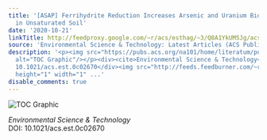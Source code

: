 ```yaml
---
title: '[ASAP] Ferrihydrite Reduction Increases Arsenic and Uranium Bioavailability
  in Unsaturated Soil'
date: '2020-10-21'
linkTitle: http://feedproxy.google.com/~r/acs/esthag/~3/Q8A1YkUM5Jg/acs.est.0c02670
source: 'Environmental Science & Technology: Latest Articles (ACS Publications)'
description: '<p><img src="https://pubs.acs.org/na101/home/literatum/publisher/achs/journals/content/esthag/0/esthag.ahead-of-print/acs.est.0c02670/20201021/images/medium/es0c02670_0005.gif"
  alt="TOC Graphic"/></p><div><cite>Environmental Science & Technology</cite></div><div>DOI:
  10.1021/acs.est.0c02670</div><img src="http://feeds.feedburner.com/~r/acs/esthag/~4/Q8A1YkUM5Jg"
  height="1" width="1" ...'
disable_comments: true
---
```

<p><img src="https://pubs.acs.org/na101/home/literatum/publisher/achs/journals/content/esthag/0/esthag.ahead-of-print/acs.est.0c02670/20201021/images/medium/es0c02670_0005.gif" alt="TOC Graphic"/></p><div><cite>Environmental Science & Technology</cite></div><div>DOI: 10.1021/acs.est.0c02670</div><img src="http://feeds.feedburner.com/~r/acs/esthag/~4/Q8A1YkUM5Jg" height="1" width="1" ...